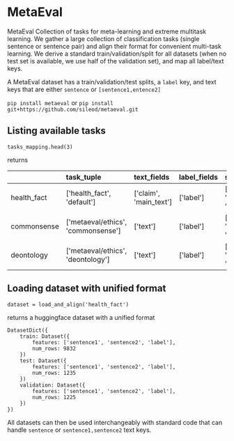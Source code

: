 # MetaEval

MetaEval Collection of tasks for meta-learning and extreme multitask learning. We gather a large collection of classification tasks (single sentence or sentence pair) and align their format for convenient multi-task learning.
We derive a standard train/validation/split for all datasets (when no test set is available, we use half of the validation set), and map all label/text keys. 

A MetaEval dataset has a train/validation/test splits, a `label` key, and text keys that are either `sentence` or `[sentence1,entence2]`

`pip install metaeval`
or
`pip install git+https://github.com/sileod/metaeval.git`


## Listing available tasks
```from metaeval import tasks_mapping, load_and_align
tasks_mapping.head(3)
```
returns

|             | task_tuple                         | text_fields            | label_fields   | split_keys                      |   num_labels |
|:------------|:-----------------------------------|:-----------------------|:---------------|:--------------------------------|-------------:|
| health_fact | ['health_fact', 'default']         | ['claim', 'main_text'] | ['label']      | ['test', 'train', 'validation'] |            4 |
| commonsense | ['metaeval/ethics', 'commonsense'] | ['text']               | ['label']      | ['test', 'train', 'validation'] |            2 |
| deontology  | ['metaeval/ethics', 'deontology']  | ['text']               | ['label']      | ['test', 'train', 'validation'] |            2 |


## Loading dataset with unified format
```
dataset = load_and_align('health_fact')
```
returns a huggingface dataset with a unified format
```
DatasetDict({
    train: Dataset({
        features: ['sentence1', 'sentence2', 'label'],
        num_rows: 9832
    })
    test: Dataset({
        features: ['sentence1', 'sentence2', 'label'],
        num_rows: 1235
    })
    validation: Dataset({
        features: ['sentence1', 'sentence2', 'label'],
        num_rows: 1225
    })
})
```

All datasets can then be used interchangeably with standard code that can handle `sentence` or `sentence1,sentence2` text keys.
